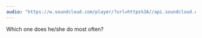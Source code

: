 ```yaml
---
audio: "https://w.soundcloud.com/player/?url=https%3A//api.soundcloud.com/tracks/1406300104%3Fsecret_token%3Ds-PM60yNeSxCq&color=%23ff5500&auto_play=true&hide_related=false&show_comments=true&show_user=true&show_reposts=false&show_teaser=true&visual=true"
---
```


Which one does he/she do most often?